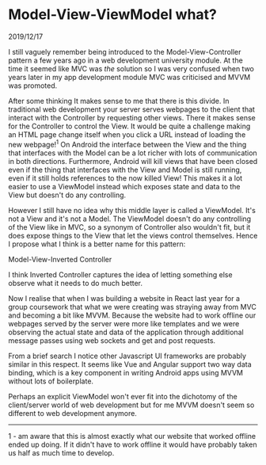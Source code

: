 # Model-View-ViewModel what?
<p class = "article-date">2019/12/17</p>

I still vaguely remember being introduced to the Model-View-Controller pattern a few years ago in  a web development university module. At the time it seemed like MVC was *the* solution so I was very confused when two years later in my app development module MVC was criticised and MVVM was promoted.

After some thinking It makes sense to me that there is this divide. In traditional web development your server serves webpages to the client that interact with the Controller by requesting other views. There it makes sense for the Controller to control the View. It would be quite a challenge making an HTML page change itself when you click a URL instead of loading the new webpage!<sup>1</sup> On Android the interface between the View and the thing that interfaces with the Model can be a lot richer with lots of communication in both directions. Furthermore, Android will kill views that have been closed even if the thing that interfaces with the View and Model is still running, even if it still holds references to the now killed View! This makes it a lot easier to use a ViewModel instead which exposes state and data to the View but doesn't do any controlling.

However I still have no idea why this middle layer is called a ViewModel. It's not a View and it's not a Model. The ViewModel doesn't do any controlling of the View like in MVC, so a synonym of Controller also wouldn't fit, but it does expose things to the View that let the views control themselves. Hence I propose what I think is a better name for this pattern:

Model-View-Inverted Controller

I think Inverted Controller captures the idea of letting something else observe what it needs to do much better.

Now I realise that when I was building a website in React last year for a group coursework that what we were creating was straying away from MVC and becoming a bit like MVVM. Because the website had to work offline our webpages served by the server were more like templates and we were observing the actual state and data of the application through additional message passes using web sockets and get and post requests.

From a brief search I notice other Javascript UI frameworks are probably similar in this respect. It seems like Vue and Angular support two way data binding, which is a key component in writing Android apps using MVVM without lots of boilerplate.

Perhaps an explicit ViewModel won't ever fit into the dichotomy of the client/server world of web development but for me MVVM doesn't seem so different to web development anymore.

*****

1 -  am aware that this is almost exactly what our website that worked offline ended up doing. If it didn't have to work offline it would have probably taken us half as much time to develop.
